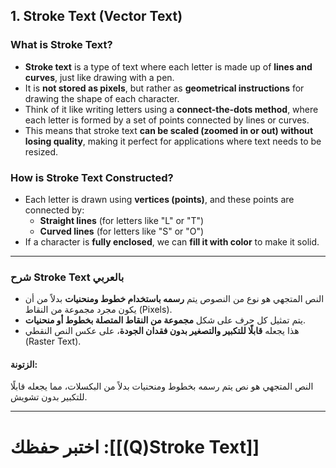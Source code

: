 
## **1. Stroke Text (Vector Text)**

### **What is Stroke Text?**

- **Stroke text** is a type of text where each letter is made up of **lines and curves**, just like drawing with a pen.
- It is **not stored as pixels**, but rather as **geometrical instructions** for drawing the shape of each character.
- Think of it like writing letters using a **connect-the-dots method**, where each letter is formed by a set of points connected by lines or curves.
- This means that stroke text **can be scaled (zoomed in or out) without losing quality**, making it perfect for applications where text needs to be resized.

### **How is Stroke Text Constructed?**

- Each letter is drawn using **vertices (points)**, and these points are connected by:
    - **Straight lines** (for letters like "L" or "T")
    - **Curved lines** (for letters like "S" or "O")
- If a character is **fully enclosed**, we can **fill it with color** to make it solid.

---

### **شرح Stroke Text بالعربي**

- النص المتجهي هو نوع من النصوص يتم **رسمه باستخدام خطوط ومنحنيات** بدلاً من أن يكون مجرد مجموعة من النقاط (Pixels).
- يتم تمثيل كل حرف على شكل **مجموعة من النقاط المتصلة بخطوط أو منحنيات**.
- هذا يجعله **قابلًا للتكبير والتصغير بدون فقدان الجودة**، على عكس النص النقطي (Raster Text).

#### **الزتونة:**

النص المتجهي هو نص يتم رسمه بخطوط ومنحنيات بدلاً من البكسلات، مما يجعله قابلًا للتكبير بدون تشويش.

---
# اختبر حفظك :[[(Q)Stroke Text]]